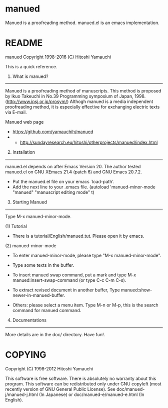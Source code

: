 manued
======

Manued is a proofreading method. manued.el is an emacs implementation.


README
======

manued Copyright 1998-2016 (C) Hitoshi Yamauchi

This is a quick reference.

1. What is manued?
------------------

Manued is a proofreading method of manuscripts. This method is
proposed by Ikuo Takeuchi in No.39 Programming symposium of Japan,
1998. (http://www.ipsj.or.jp/prosym/) Althogh manued is a media
independent proofreading method, it is especially effective for
exchanging electric texts via E-mail.

Manued web page
*  https://github.com/yamauchih/manued
*  *  http://sundayresearch.eu/hitoshi/otherprojects/manued/index.html

2. Installation
---------------

manued.el depends on after Emacs Version 20. The author tested
manued.el on GNU XEmacs 21.4 (patch 6) and GNU Emacs 20.7.2.

* Put the manued.el file on your emacs `load-path'.
* Add the next line to your .emacs file.
  (autoload 'manued-minor-mode "manued" "manuscript editing mode" t)

3. Starting Manued
------------------

Type M-x manued-minor-mode.

(1) Tutorial

* There is a tutorial/English/manued.tut. Please open it by emacs.

(2) manued-minor-mode

* To enter manued-minor-mode, please type "M-x manued-minor-mode".

* Type some texts in the buffer.

* To insert manued swap command, put a mark and type M-x manued:insert-swap-command (or type C-c C-m C-s).

* To extract revised document in another buffer, Type manued:show-newer-in-manued-buffer.

* Others: please select a menu item. Type M-n or M-p, this is the search command for manued command.

4. Documentations
-----------------

More details are in the doc/ directory. Have fun!.


COPYING
=======

Copyright (C) 1998-2012 Hitoshi Yamauchi

This software is free software. There is absolutely no warranty about
this program. This software can be redistributed only under GNU
copyleft (most recently version of GNU General Public License). See
doc/manued-j/manued-j.html (In Japanese) or doc/manued-e/manued-e.html
(In English).

